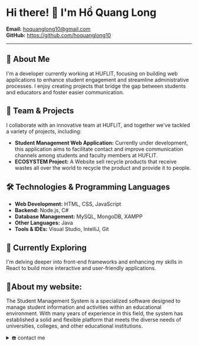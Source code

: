# Hi there! 👋 I'm Hồ Quang Long

**Email:** hoquanglong10@gmail.com  
**GitHub:** https://github.com/hoquanglong10

---

## 🚀 About Me

I'm a developer currently working at HUFLIT, focusing on building web applications to enhance student engagement and streamline administrative processes. I enjoy creating projects that bridge the gap between students and educators and foster easier communication.

## 👥 Team & Projects

I collaborate with an innovative team at HUFLIT, and together we've tackled a variety of projects, including:

- **Student Management Web Application:** Currently under development, this application aims to facilitate contact and improve communication channels among students and faculty members at HUFLIT.
- **ECOSYSTEM Project:** A Website sell recycle products that receive wastes all over the world to recycle the product and provide it to people.

## 🛠️ Technologies & Programming Languages

- **Web Development:** HTML, CSS, JavaScript
- **Backend:** Node.js, C#
- **Database Management:** MySQL, MongoDB, XAMPP
- **Other Languages:** Java
- **Tools & IDEs:** Visual Studio, IntelliJ, Git

## 🌱 Currently Exploring

I'm delving deeper into front-end frameworks and enhancing my skills in React to build more interactive and user-friendly applications.
## 📖About my website:
The Student Management System is a specialized software designed to manage student information and activities within an educational environment. With many years of experience in this field, the system has established a solid and flexible platform that meets the diverse needs of universities, colleges, and other educational institutions.


<details>
  <summary>☎️ contact me</summary>
<div>
  <samp>
    <h2 align="center">you can reach me by:</h2>
    <p align="center">
      <br/>
      <a href="https://www.facebook.com/qlzuize10" target="blank"><img align="center"
         src="https://img.shields.io/badge/facebook-4267B2.svg?style=for-the-badge&logo=facebook&logoColor=white"
         alt="azzar" height="30"/></a>
      <a href="mailto:hoquanglong10@gmail.com" target="blank"><img align="center"
         src="https://img.shields.io/badge/gmail-EA4335.svg?style=for-the-badge&logo=gmail&logoColor=white"
         alt="azzar" height="30"/></a>
    </p>
  <p align="center">
      <a href="https://www.instagram.com/lakieluckie/" target="blank"><img align="center"
         src="https://img.shields.io/badge/instagram-%23E4405F.svg?style=for-the-badge&logo=Instagram&logoColor=white"
         alt="azzar" height="30"/></a>
      <a href="https://wa.me/+84932845762" target="blank"><img align="center"
         src="https://img.shields.io/badge/whatsapp-4B7F1.svg?style=for-the-badge&logo=whatsapp&logoColor=white"
         alt="azzar" height="30"/></a>
      <br>
    </p>
  </samp>
</div>
</details>
